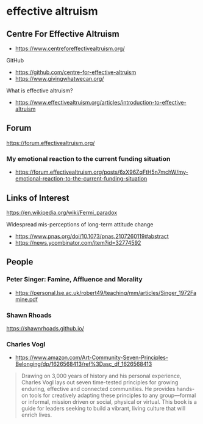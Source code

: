 # effective altruism

## Centre For Effective Altruism

* https://www.centreforeffectivealtruism.org/

GitHub

* https://github.com/centre-for-effective-altruism
* https://www.givingwhatwecan.org/

What is effective altruism?
* https://www.effectivealtruism.org/articles/introduction-to-effective-altruism


## Forum

https://forum.effectivealtruism.org/


### My emotional reaction to the current funding situation

* https://forum.effectivealtruism.org/posts/6xX96ZqFtH5n7mchW/my-emotional-reaction-to-the-current-funding-situation


## Links of Interest

https://en.wikipedia.org/wiki/Fermi_paradox

Widespread mis-perceptions of long-term attitude change

* https://www.pnas.org/doi/10.1073/pnas.2107260119#abstract
* https://news.ycombinator.com/item?id=32774592

## People

### Peter Singer: Famine, Affluence and Morality

* https://personal.lse.ac.uk/robert49/teaching/mm/articles/Singer_1972Famine.pdf


### Shawn Rhoads

 https://shawnrhoads.github.io/


### Charles Vogl

* https://www.amazon.com/Art-Community-Seven-Principles-Belonging/dp/1626568413/ref%3Dasc_df_1626568413

>Drawing on 3,000 years of history and his personal experience, Charles Vogl lays out seven time-tested principles for growing enduring, effective and connected communities. He provides hands-on tools for creatively adapting these principles to any group—formal or informal, mission driven or social, physical or virtual. This book is a guide for leaders seeking to build a vibrant, living culture that will enrich lives.

